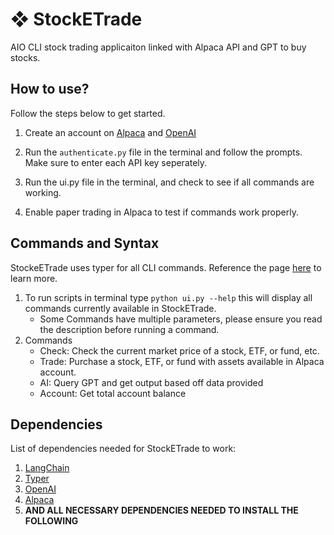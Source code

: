 # ❖ StockETrade
AIO CLI stock trading applicaiton linked with Alpaca API and GPT to buy stocks.

## How to use?
Follow the steps below to get started.
  
1. Create an account on [Alpaca](https://alpaca.markets/) and [OpenAI](https://openai.com/)

2. Run the `authenticate.py` file in the terminal and follow the prompts. Make sure to enter each API key seperately.

3. Run the ui.py file in the terminal, and check to see if all commands are working.

4. Enable paper trading in Alpaca to test if commands work properly.

## Commands and Syntax
StockeETrade uses typer for all CLI commands. Reference the page [here](https://typer.tiangolo.com/) to learn more.

1. To run scripts in terminal type `python ui.py --help` this will display all commands currently available in StockETrade.
   - Some Commands have multiple parameters, please ensure you read the description before running a command.
2. Commands
   - Check: Check the current market price of a stock, ETF, or fund, etc. 
   - Trade: Purchase a stock, ETF, or fund with assets available in Alpaca account. 
   - AI: Query GPT and get output based off data provided
   - Account: Get total account balance

## Dependencies
List of dependencies needed for StockETrade to work:
1. [LangChain](https://www.langchain.com/)
2. [Typer](https://typer.tiangolo.com/)
3. [OpenAI](https://openai.com/index/openai-api/)
4. [Alpaca](https://alpaca.markets/)
5. **AND ALL NECESSARY DEPENDENCIES NEEDED TO INSTALL THE FOLLOWING**
